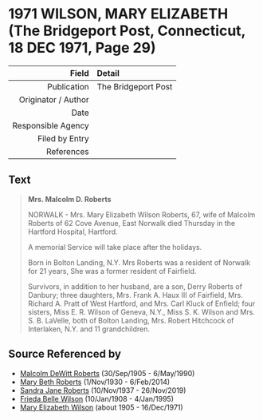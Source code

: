 ﻿---
layout: page
permalink: /sources/s62984615
---

# 1971 WILSON, MARY ELIZABETH (The Bridgeport Post, Connecticut, 18 DEC 1971, Page 29)

Field | Detail
---:|:---
Publication | The Bridgeport Post
Originator / Author | 
Date | 
Responsible Agency | 
Filed by Entry | 
References | 

## Text

> **Mrs. Malcolm D. Roberts**
>
> NORWALK - Mrs. Mary Elizabeth Wilson Roberts, 67, wife of Malcolm Roberts of 62 Cove Avenue, East Norwalk died Thursday in the Hartford Hospital, Hartford.
>
> A memorial Service will take place after the holidays.
>
> Born in Bolton Landing, N.Y. Mrs Roberts was a resident of Norwalk for 21 years, She was a former resident of Fairfield.
>
> Survivors, in addition to her husband, are a son, Derry Roberts of Danbury; three daughters, Mrs. Frank A. Haux III of Fairfield, Mrs. Richard A. Pratt of West Hartford, and Mrs. Carl Kluck of Enfield; four sisters, Miss E. R. Wilson of Geneva, N.Y., Miss S. K. Wilson and Mrs. S. B. LaVelle, both of Bolton Landing, Mrs. Robert Hitchcock of Interlaken, N.Y. and 11 grandchildren.
>

## Source Referenced by

* [Malcolm DeWitt Roberts](../people/@21721539@-malcolm-dewitt-roberts-b1905-9-30-d1990-5-6.md) (30/Sep/1905 - 6/May/1990)
* [Mary Beth Roberts](../people/@44331192@-mary-beth-roberts-b1930-11-1-d2014-2-6.md) (1/Nov/1930 - 6/Feb/2014)
* [Sandra Jane Roberts](../people/@40000604@-sandra-jane-roberts-b1937-11-10-d2019-11-26.md) (10/Nov/1937 - 26/Nov/2019)
* [Frieda Belle Wilson](../people/@66883950@-frieda-belle-wilson-b1908-1-10-d1995-1-4.md) (10/Jan/1908 - 4/Jan/1995)
* [Mary Elizabeth Wilson](../people/@99819804@-mary-elizabeth-wilson-b1905-d1971-12-16.md) (about 1905 - 16/Dec/1971)

